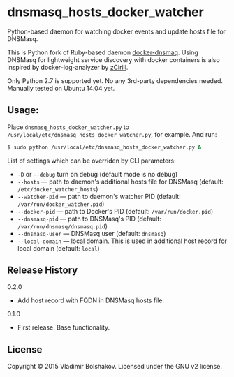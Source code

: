 # dnsmasq_hosts_docker_watcher
Python-based daemon for watching docker events and update hosts file for DNSMasq.

This is Python fork of Ruby-based daemon [docker-dnsmaq](https://github.com/jaychris/docker-dnsmaq).
Using DNSMasq for lightweight service discovery with docker containers is also inspired by 
docker-log-analyzer by [zCirill](https://github.com/zCirill).

Only Python 2.7 is supported yet. No any 3rd-party dependencies needed.
Manually tested on Ubuntu 14.04 yet.

## Usage:

Place `dnsmasq_hosts_docker_watcher.py` to `/usr/local/etc/dnsmasq_hosts_docker_watcher.py`, for example. And run:

```bash
$ sudo python /usr/local/etc/dnsmasq_hosts_docker_watcher.py &
```

List of settings which can be overriden by CLI parameters:

- `-D` or `--debug` turn on debug (default mode is no debug)
- `--hosts` — path to daemon's additional hosts file for DNSMasq (default: `/etc/docker_watcher_hosts`)
- `--watcher-pid` — path to daemon's watcher PID (default: `/var/run/docker_watcher.pid`)
- `--docker-pid` — path to Docker's PID (default: `/var/run/docker.pid`)
- `--dnsmasq-pid` — path to DNSMasq's PID (default: `/var/run/dnsmasq/dnsmasq.pid`)
- `--dnsmasq-user` — DNSMasq user (default: `dnsmasq`)
- `--local-domain` — local domain. This is used in additional host record for local domain (default: `local`) 


## Release History

0.2.0

- Add host record with FQDN in DNSMasq hosts file.

0.1.0

- First release. Base functionality.

## License

Copyright &copy; 2015 Vladimir Bolshakov. Licensed under the GNU v2 license.